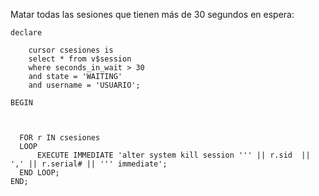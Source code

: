 Matar todas las sesiones que tienen más de 30 segundos en espera:

```plsql
declare

    cursor csesiones is
    select * from v$session 
    where seconds_in_wait > 30
    and state = 'WAITING'
    and username = 'USUARIO';

BEGIN



  FOR r IN csesiones
  LOOP
      EXECUTE IMMEDIATE 'alter system kill session ''' || r.sid  || ',' || r.serial# || ''' immediate';
  END LOOP;
END;
```
